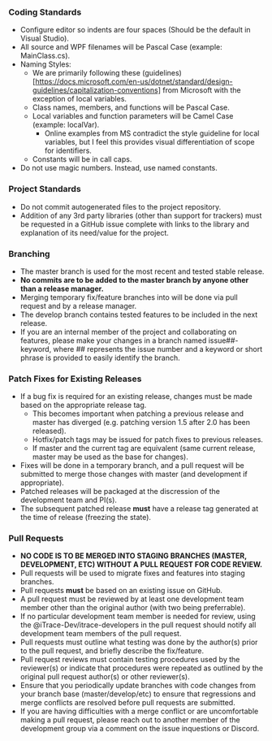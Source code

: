 ### Coding Standards
* Configure editor so indents are four spaces (Should be the default in Visual Studio).
* All source and WPF filenames will be Pascal Case (example: MainClass.cs).
* Naming Styles:
	* We are primarily following these (guidelines)[https://docs.microsoft.com/en-us/dotnet/standard/design-guidelines/capitalization-conventions] from Microsoft with the exception of local variables.
	* Class names, members, and functions will be Pascal Case.
	* Local variables and function parameters will be Camel Case (example: localVar).
		* Online examples from MS contradict the style guideline for local variables, but I feel this provides visual differentiation of scope for identifiers.
	* Constants will be in call caps.
* Do not use magic numbers. Instead, use named constants.

### Project Standards
* Do not commit autogenerated files to the project repository.
* Addition of any 3rd party libraries (other than support for trackers) must be requested in a GitHub issue complete with links to the library and explanation of its need/value for the project.

### Branching
* The master branch is used for the most recent and tested stable release.
* **No commits are to be added to the master branch by anyone other than a release manager.**
* Merging temporary fix/feature branches into will be done via pull request and by a release manager.
* The develop branch contains tested features to be included in the next release.
* If you are an internal member of the project and collaborating on features, please make your changes in a branch named issue##-keyword, where ## represents the issue number and a keyword or short phrase is provided to easily identify the branch.

### Patch Fixes for Existing Releases
* If a bug fix is required for an existing release, changes must be made based on the appropriate release tag.
	* This becomes important when patching a previous release and master has diverged (e.g. patching version 1.5 after 2.0 has been released).
	* Hotfix/patch tags may be issued for patch fixes to previous releases.
	* If master and the current tag are equivalent (same current release, master may be used as the base for changes).
* Fixes will be done in a temporary branch, and a pull request will be submitted to merge those changes with master (and development if appropriate).
* Patched releases will be packaged at the discression of the development team and PI(s).
* The subsequent patched release **must** have a release tag generated at the time of release (freezing the state).

### Pull Requests
* **NO CODE IS TO BE MERGED INTO STAGING BRANCHES (MASTER, DEVELOPMENT, ETC) WITHOUT A PULL REQUEST FOR CODE REVIEW.**
* Pull requests will be used to migrate fixes and features into staging branches.
* Pull requests **must** be based on an existing issue on GitHub.
* A pull request must be reviewed by at least one development team member other than the original author (with two being preferrable).
* If no particular development team member is needed for review, using the @iTrace-Dev/itrace-developers in the pull request should notify all development team members of the pull request.
* Pull requests must outline what testing was done by the author(s) prior to the pull request, and briefly describe the fix/feature.
* Pull request reviews must contain testing procedures used by the reviewer(s) or indicate that procedures were repeated as outlined by the original pull request author(s) or other reviewer(s).
* Ensure that you periodically update branches with code changes from your branch base (master/develop/etc) to ensure that regressions and merge conflicts are resolved before pull requests are submitted.
* If you are having difficulties with a merge conflict or are uncomfortable making a pull request, please reach out to another member of the development group via a comment on the issue inquestions or Discord.
